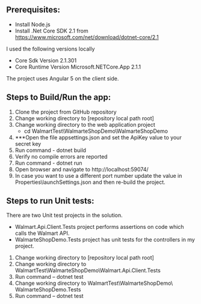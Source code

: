 Prerequisites:
---

- Install Node.js
- Install .Net Core SDK 2.1 from https://www.microsoft.com/net/download/dotnet-core/2.1

I used the following versions locally  
 - Core Sdk Version 2.1.301
 - Core Runtime Version Microsoft.NETCore.App 2.1.1

The project  uses Angular 5 on the client side.

Steps to Build/Run the app:
---
1)	Clone the project from GitHub repository
2)	Change working directory to [repository local path root] 
3)	Change working directory to the web application project
      - cd WalmartTest\WalmarteShopDemo\WalmarteShopDemo
5)	***Open the file appsettings.json and set the ApiKey value to your secret key
6)	Run command - dotnet build
7)	Verify no compile errors are reported
8)	Run command - dotnet run
9)	Open browser and navigate to http://localhost:59074/
10)	In case you want to use a different port number update the value in 
    Properties\launchSettings.json and then re-build the project.

Steps to run Unit tests:
---
There are two Unit test projects in the solution.
 - Walmart.Api.Client.Tests project performs assertions on code which calls the Walmart API.
 - WalmarteShopDemo.Tests project has unit tests for the controllers in my project.
1)	Change working directory to [repository local path root] 
2)	Change working directory to WalmartTest\WalmarteShopDemo\Walmart.Api.Client.Tests
3)	Run command – dotnet test
4)	Change working directory to WalmartTest\WalmarteShopDemo\ WalmarteShopDemo.Tests
5)	Run command – dotnet test
